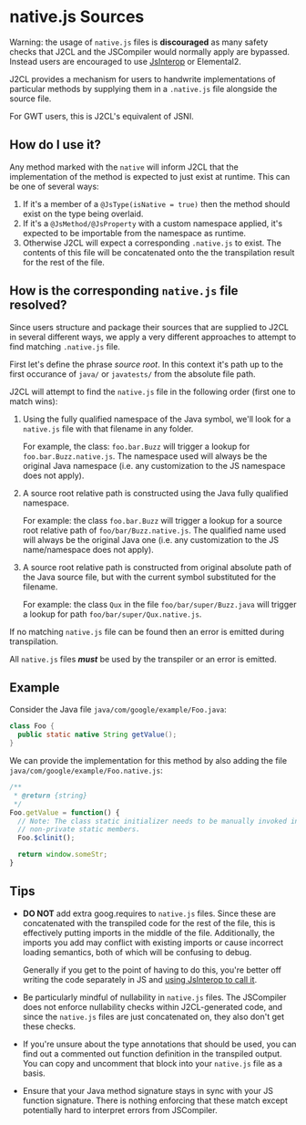 # native.js Sources

Warning: the usage of `native.js` files is **discouraged** as many safety checks
that J2CL and the JSCompiler would normally apply are bypassed. Instead users
are encouraged to use [JsInterop](jsinterop-by-example.md) or Elemental2.

J2CL provides a mechanism for users to handwrite implementations of particular
methods by supplying them in a `.native.js` file alongside the source file.

For GWT users, this is J2CL's equivalent of JSNI.

## How do I use it?

Any method marked with the `native` will inform J2CL that the implementation of
the method is expected to just exist at runtime. This can be one of several
ways:

1.  If it's a member of a `@JsType(isNative = true)` then the method should
    exist on the type being overlaid.
2.  If it's a `@JsMethod/@JsProperty` with a custom namespace applied, it's
    expected to be importable from the namespace as runtime.
3.  Otherwise J2CL will expect a corresponding `.native.js` to exist. The
    contents of this file will be concatenated onto the the transpilation result
    for the rest of the file.

## How is the corresponding `native.js` file resolved?

Since users structure and package their sources that are supplied to J2CL in
several different ways, we apply a very different approaches to attempt to find
matching `.native.js` file.

First let's define the phrase *source root*. In this context it's path up to the
first occurance of `java/` or `javatests/` from the absolute file path.

J2CL will attempt to find the `native.js` file in the following order (first one
to match wins):

1.  Using the fully qualified namespace of the Java symbol, we'll look for a
    `native.js` file with that filename in any folder.

    For example, the class: `foo.bar.Buzz` will trigger a lookup for
    `foo.bar.Buzz.native.js`. The namespace used will always be the original
    Java namespace (i.e. any customization to the JS namespace does not apply).

2.  A source root relative path is constructed using the Java fully qualified
    namespace.

    For example: the class `foo.bar.Buzz` will trigger a lookup for a source
    root relative path of `foo/bar/Buzz.native.js`. The qualified name used will
    always be the original Java one (i.e. any customization to the JS
    name/namespace does not apply).

3.  A source root relative path is constructed from original absolute path of
    the Java source file, but with the current symbol substituted for the
    filename.

    For example: the class `Qux` in the file `foo/bar/super/Buzz.java` will
    trigger a lookup for path `foo/bar/super/Qux.native.js`.

If no matching `native.js` file can be found then an error is emitted during
transpilation.

All `native.js` files ***must*** be used by the transpiler or an error is
emitted.

## Example

Consider the Java file `java/com/google/example/Foo.java`:

```java
class Foo {
  public static native String getValue();
}
```

We can provide the implementation for this method by also adding the file
`java/com/google/example/Foo.native.js`:

```javascript
/**
 * @return {string}
 */
Foo.getValue = function() {
  // Note: The class static initializer needs to be manually invoked in any
  // non-private static members.
  Foo.$clinit();

  return window.someStr;
}
```

## Tips

*   **DO NOT** add extra goog.requires to `native.js` files. Since these are
    concatenated with the transpiled code for the rest of the file, this is
    effectively putting imports in the middle of the file. Additionally, the
    imports you add may conflict with existing imports or cause incorrect
    loading semantics, both of which will be confusing to debug.

    Generally if you get to the point of having to do this, you're better off
    writing the code separately in JS and
    [using JsInterop to call it](jsinterop-by-example.md#jstype-interface-with-closure-utilities).

*   Be particularly mindful of nullability in `native.js` files. The JSCompiler
    does not enforce nullability checks within J2CL-generated code, and since
    the `native.js` files are just concatenated on, they also don't get these
    checks.

*   If you're unsure about the type annotations that should be used, you can
    find out a commented out function definition in the transpiled output. You
    can copy and uncomment that block into your `native.js` file as a basis.

*   Ensure that your Java method signature stays in sync with your JS function
    signature. There is nothing enforcing that these match except potentially
    hard to interpret errors from JSCompiler.

